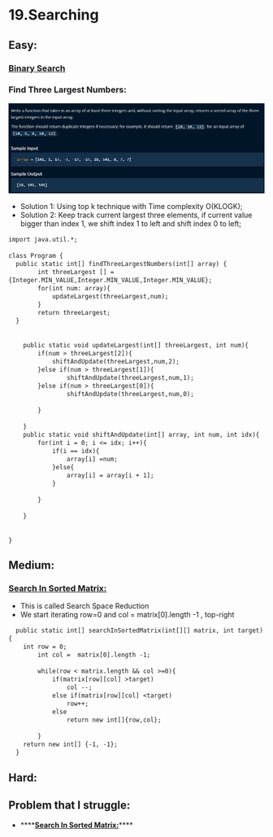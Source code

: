 # 19.Searching





## Easy: 

### [Binary Search](https://leetcode.com/problems/binary-search/)

### Find Three Largest Numbers:

![](../.gitbook/assets/image%20%2866%29.png)

* Solution 1: Using top k technique with Time complexity O\(KLOGK\);
* Solution 2: Keep track current largest three elements, if current value bigger than index 1, we shift index 1 to left and shift index 0 to left;

```text
import java.util.*;

class Program {
  public static int[] findThreeLargestNumbers(int[] array) {
		int threeLargest [] =  {Integer.MIN_VALUE,Integer.MIN_VALUE,Integer.MIN_VALUE};
		for(int num: array){
			updateLargest(threeLargest,num);
		}
		return threeLargest;
  }
	
	
	public static void updateLargest(int[] threeLargest, int num){
		if(num > threeLargest[2]){
			shiftAndUpdate(threeLargest,num,2);
		}else if(num > threeLargest[1]){
				shiftAndUpdate(threeLargest,num,1);
		}else if(num > threeLargest[0]){
				shiftAndUpdate(threeLargest,num,0);
			
		}
		
	}
	public static void shiftAndUpdate(int[] array, int num, int idx){
		for(int i = 0; i <= idx; i++){
			if(i == idx){
				array[i] =num;
			}else{
				array[i] = array[i + 1];
			}
			
		}
		
	}
	
	
}

```





### 

## Medium:

### [Search In  Sorted Matrix:](https://leetcode.com/problems/search-a-2d-matrix-ii/)

* This is called Search Space Reduction
* We start  iterating row=0 and col = matrix\[0\].length -1  , top-right

```text
  public static int[] searchInSortedMatrix(int[][] matrix, int target) {
    int row = 0;
		int col =  matrix[0].length -1;
		
		while(row < matrix.length && col >=0){
			if(matrix[row][col] >target)
				col --;
			else if(matrix[row][col] <target)
				row++;
			else
				return new int[]{row,col};
			
		}
    return new int[] {-1, -1};
  }
```



## Hard:

## Problem that I struggle:

* \*\*\*\*[**Search In  Sorted Matrix:**](https://leetcode.com/problems/search-a-2d-matrix-ii/)\*\*\*\*

